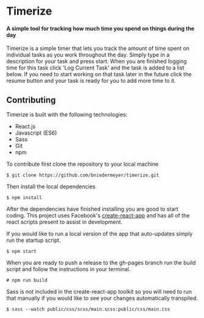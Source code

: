 # Timerize
 
#### A simple tool for tracking how much time you spend on things during the day

 Timerize is a simple timer that lets you track the amount of time spent on individual tasks as you work throughout the day. Simply type in a description for your task and press start. When you are finished logging time for this task click 'Log Current Task' and the task is added to a list below. If you need to start working on that task later in the future click the resume button and your task is ready for you to add more time to it.

## Contributing

 Timerize is built with the following technologies:
 - React.js
 - Javascript (ES6)
 - Sass
 - Git
 - npm

To contribute first clone the repository to your local machine

````
$ git clone https://github.com/bniedermeyer/timerize.git
````
Then install the local dependencies
````
$ npm install
````
After the dependencies have finished installing you are good to start coding. This project uses Facebook's  [create-react-app](https://github.com/facebookincubator/create-react-app) and has all of the react scripts present to assist in development.

If you would like to run a local version of the app that auto-updates simply run the startup script.
````
$ npm start
````
When you are ready to push a release to the gh-pages branch run the build script and follow the instructions in your terminal.
````
# npm run build
````
Sass is not included in the create-react-app toolkit so you will need to run that manually if you would like to see your changes automatically transpiled.
````
$ sass --watch public/css/scss/main.scss:public/css/main.css
````
